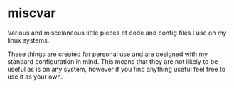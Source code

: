 miscvar
=======

Various and miscelaneous little pieces of code and config files I use on my linux systems.

These things are created for personal use and are designed with my standard configuration in mind.
This means that they are not likely to be useful as is on any system, however if you find anything
useful feel free to use it as your own.
